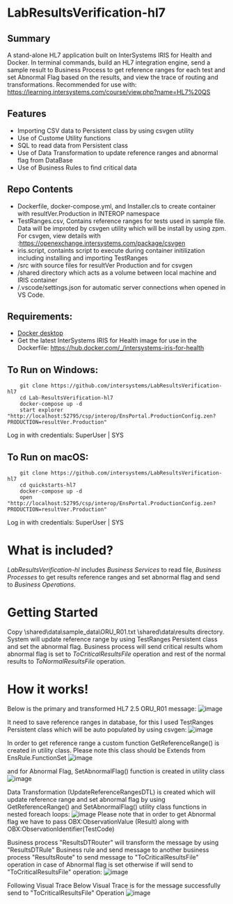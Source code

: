 # LabResultsVerification-hl7  

## Summary
A stand-alone HL7 application built on InterSystems IRIS for Health and Docker. 
In terminal commands, build an HL7 integration engine, send a sample result to Business Process to get reference ranges for each test and set Abnormal Flag based on the results, and view the trace of routing and transformations.
Recommended for use with: https://learning.intersystems.com/course/view.php?name=HL7%20QS  

## Features
* Importing CSV data to Persistent class by using csvgen utility
* Use of Custome Utility functions
* SQL to read data from Persistent class
* Use of Data Transformation to update reference ranges and abnormal flag from DataBase
* Use of Business Rules to find critical data


## Repo Contents   
* Dockerfile, docker-compose.yml, and Installer.cls to create container with 
  resultVer.Production in INTEROP namespace  
* TestRanges.csv, Contains reference ranges for tests used in sample file. Data will
  be improted by csvgen utility which will be install by using zpm.
  For csvgen, view details with :https://openexchange.intersystems.com/package/csvgen
* iris.script, containts script to execute during container initilization including 
  installing and importing TestRanges
* /src with source files for resultVer Production and for csvgen  
* /shared directory which acts as a volume between local machine and IRIS container 
* /.vscode/settings.json for automatic server connections when opened in VS Code. 

## Requirements:  
* [Docker desktop]( https://www.docker.com/products/docker-desktop)
* Get the latest InterSystems IRIS for Health image for use in the Dockerfile: https://hub.docker.com/_/intersystems-iris-for-health  

## To Run on Windows:  
```
	git clone https://github.com/intersystems/LabResultsVerification-hl7  
	cd Lab-ResultsVerification-hl7  
	docker-compose up -d  
	start explorer "http://localhost:52795/csp/interop/EnsPortal.ProductionConfig.zen?PRODUCTION=resultVer.Production"
```
Log in with credentials: SuperUser | SYS

## To Run on macOS:  

```
	git clone https://github.com/intersystems/LabResultsVerification-hl7 
	cd quickstarts-hl7  
	docker-compose up -d  
	open "http://localhost:52795/csp/interop/EnsPortal.ProductionConfig.zen?PRODUCTION=resultVer.Production"
```
Log in with credentials: SuperUser | SYS

# What is included?
*LabResultsVerification-hl* includes *Business Services* to read file, *Business Processes* to get results reference ranges and set abnormal flag and send to *Business Operations*. 

# Getting Started

Copy \shared\data\sample_data\ORU_R01.txt \shared\data\results directory.
System will update reference range by using TestRanges Persistent class and set the abnormal flag.
Business process will send critical results whom abnormal flag is set to *ToCriticalResultsFile* operation and rest of the normal results to *ToNormalResultsFile* operation.

# How it works!
Below is the primary and transformed HL7 2.5 ORU_R01 message:
![image](https://user-images.githubusercontent.com/18219467/137583773-0c5d80a9-1d9f-4fad-b3ee-1c9395e7c62b.png)

It need to save reference ranges in database, for this I used TestRanges Persistent class which will be auto populated by using csvgen:
![image](https://user-images.githubusercontent.com/18219467/137583829-6d9d6d54-604a-47fb-9fdc-cfb80c67c1e3.png)

In order to get reference range a custom function GetReferenceRange() is created in utility class. Please note this class should be Extends from EnsRule.FunctionSet 
![image](https://user-images.githubusercontent.com/18219467/137583884-6da17224-d947-496a-b979-9d574cd30e53.png)

and for Abnormal Flag, SetAbnormalFlag() function is created in utility class
![image](https://user-images.githubusercontent.com/18219467/137583921-a1eeede2-57ca-413c-a60d-9b4d4662c5e6.png)

Data Transformation (UpdateReferenceRangesDTL) is created which will update reference range and set abnormal flag by using GetReferenceRange() and SetAbnormalFlag() utility class functions in nested foreach loops:
![image](https://user-images.githubusercontent.com/18219467/137583970-5a8bb7cf-c0f4-44cc-93b4-00a58aad7a54.png)
Please note that in order to get Abnormal flag we have to pass OBX:ObservationValue (Result) along with OBX:ObservationIdentifier(TestCode)

Business process "ResultsDTRouter" will transform the message by using "ResultsDTRule" Business rule and send message to another business process "ResultsRoute" to send message to "ToCriticalResultsFile" operation in case of Abnormal flag is set otherwise if will send to "ToCriticalResultsFile" operation:
![image](https://user-images.githubusercontent.com/18219467/137584107-7209d287-3f48-4494-99fa-9e7e58b9b0a1.png)

Following Visual Trace Below Visual Trace is for the message successfully send to "ToCriticalResultsFile" Operation
![image](https://user-images.githubusercontent.com/18219467/137584121-6fd80715-c41a-40ed-8593-31ead517fecf.png)




